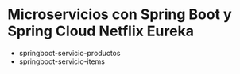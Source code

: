 # Microservicios con Spring Boot y Spring Cloud Netflix Eureka

- springboot-servicio-productos
- springboot-servicio-items